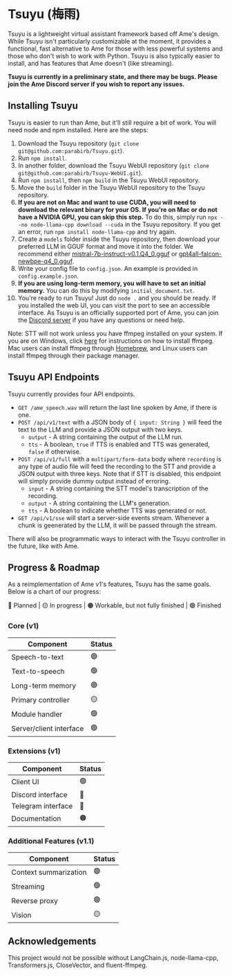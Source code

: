 # Tsuyu (梅雨)
Tsuyu is a lightweight virtual assistant framework based off Ame's design. While Tsuyu isn't particularly customizable at the moment, it provides a functional, fast alternative to Ame for those with less powerful systems and those who don't wish to work with Python. Tsuyu is also typically easier to install, and has features that Ame doesn't (like streaming).

**Tsuyu is currently in a preliminary state, and there may be bugs. Please join the Ame Discord server if you wish to report any issues.**

## Installing Tsuyu
Tsuyu is easier to run than Ame, but it'll still require a bit of work. You will need node and npm installed. Here are the steps:

1. Download the Tsuyu repository (`git clone git@github.com:parabirb/Tsuyu.git`).
2. Run `npm install`.
3. In another folder, download the Tsuyu WebUI repository (`git clone git@github.com:parabirb/Tsuyu-WebUI.git`).
4. Run `npm install`, then `npm build` in the Tsuyu WebUI repository.
5. Move the `build` folder in the Tsuyu WebUI repository to the Tsuyu repository.
6. **If you are not on Mac and want to use CUDA, you will need to download the relevant binary for your OS. If you're on Mac or do not have a NVIDIA GPU, you can skip this step.** To do this, simply run `npx --no node-llama-cpp download --cuda` in the Tsuyu repository. If you get an error, run `npm install node-llama-cpp` and try again.
7. Create a `models` folder inside the Tsuyu repository, then download your preferred LLM in GGUF format and move it into the folder. We recommend either [mistral-7b-instruct-v0.1.Q4_0.gguf](https://gpt4all.io/models/gguf/mistral-7b-instruct-v0.1.Q4_0.gguf) or [gpt4all-falcon-newbpe-q4_0.gguf](https://gpt4all.io/models/gguf/gpt4all-falcon-newbpe-q4_0.gguf).
8. Write your config file to `config.json`. An example is provided in `config.example.json`.
9. **If you are using long-term memory, you will have to set an initial memory.** You can do this by modifying `initial_document.txt`.
10. You're ready to run Tsuyu! Just do `node .` and you should be ready. If you installed the web UI, you can visit the port to see an accessible interface. As Tsuyu is an officially supported port of Ame, you can join the [Discord server](https://discord.gg/y9H8NWDxeC) if you have any questions or need help.

Note: STT will not work unless you have ffmpeg installed on your system. If you are on Windows, click [here](https://www.wikihow.com/Install-FFmpeg-on-Windows) for instructions on how to install ffmpeg. Mac users can install ffmpeg through [Homebrew](https://brew.sh), and Linux users can install ffmpeg through their package manager.

## Tsuyu API Endpoints
Tsuyu currently provides four API endpoints.

* `GET /ame_speech.wav` will return the last line spoken by Ame, if there is one.
* `POST /api/v1/text` with a JSON body of `{ input: String }` will feed the text to the LLM and provide a JSON output with two keys.
    * `output` - A string containing the output of the LLM run.
    * `tts` - A boolean, `true` if TTS is enabled and TTS was generated, `false` if otherwise.
* `POST /api/v1/full` with a `multipart/form-data` body where `recording` is any type of audio file will feed the recording to the STT and provide a JSON output with three keys. Note that if STT is disabled, this endpoint will simply provide dummy output instead of erroring.
    * `input` - A string containing the STT model's transcription of the recording.
    * `output` - A string containing the LLM's generation.
    * `tts` - A boolean to indicate whether TTS was generated or not.
* `GET /api/v1/sse` will start a server-side events stream. Whenever a chunk is geenerated by the LLM, it will be passed through the stream.

There will also be programmatic ways to interact with the Tsuyu controller in the future, like with Ame.

## Progress & Roadmap
As a reimplementation of Ame v1's features, Tsuyu has the same goals. Below is a chart of our progress:

🔴 Planned | 🟡 In progress | 🟠 Workable, but not fully finished | 🟢 Finished

### Core (v1)

Component                     | Status 
----------------------------- | -----
Speech-to-text                |  🟢
Text-to-speech                |  🟢
Long-term memory              |  🟢
Primary controller            |  🟡
Module handler                |  🟢
Server/client interface       |  🟢

### Extensions (v1)

Component                     | Status 
----------------------------- | -----
Client UI                     |  🟢
Discord interface             |  🔴
Telegram interface            |  🔴
Documentation                 |  🟠

### Additional Features (v1.1)
Component                     | Status 
----------------------------- | -----
Context summarization         |  🟢
Streaming                     |  🟢
Reverse proxy                 |  🟢
Vision                        |  🟡

## Acknowledgements
This project would not be possible without LangChain.js, node-llama-cpp, Transformers.js, CloseVector, and fluent-ffmpeg.
